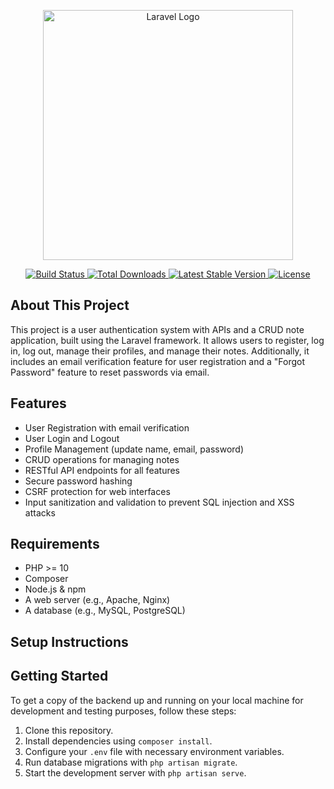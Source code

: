 <p align="center">
    <a href="https://laravel.com" target="_blank">
        <img src="https://raw.githubusercontent.com/laravel/art/master/logo-lockup/5%20SVG/2%20CMYK/1%20Full%20Color/laravel-logolockup-cmyk-red.svg" width="400" alt="Laravel Logo">
    </a>
</p>

<p align="center">
    <a href="https://github.com/laravel/framework/actions">
        <img src="https://github.com/laravel/framework/workflows/tests/badge.svg" alt="Build Status">
    </a>
    <a href="https://packagist.org/packages/laravel/framework">
        <img src="https://img.shields.io/packagist/dt/laravel/framework" alt="Total Downloads">
    </a>
    <a href="https://packagist.org/packages/laravel/framework">
        <img src="https://img.shields.io/packagist/v/laravel/framework" alt="Latest Stable Version">
    </a>
    <a href="https://packagist.org/packages/laravel/framework">
        <img src="https://img.shields.io/packagist/l/laravel/framework" alt="License">
    </a>
</p>

## About This Project

This project is a user authentication system with APIs and a CRUD note application, built using the Laravel framework. It allows users to register, log in, log out, manage their profiles, and manage their notes. Additionally, it includes an email verification feature for user registration and a "Forgot Password" feature to reset passwords via email.

## Features

- User Registration with email verification
- User Login and Logout
- Profile Management (update name, email, password)
- CRUD operations for managing notes
- RESTful API endpoints for all features
- Secure password hashing
- CSRF protection for web interfaces
- Input sanitization and validation to prevent SQL injection and XSS attacks

## Requirements

- PHP >= 10
- Composer
- Node.js & npm
- A web server (e.g., Apache, Nginx)
- A database (e.g., MySQL, PostgreSQL)

## Setup Instructions


## Getting Started

To get a copy of the backend up and running on your local machine for development and testing purposes, follow these steps:

1. Clone this repository.
2. Install dependencies using `composer install`.
3. Configure your `.env` file with necessary environment variables.
4. Run database migrations with `php artisan migrate`.
5. Start the development server with `php artisan serve`.
